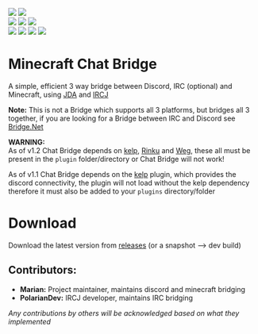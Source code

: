 [![](https://img.shields.io/badge/Discord-7289DA?style=for-the-badge&logo=discord&logoColor=white)](https://discord.gg/zSWjKVvfNy)
[![](https://img.shields.io/badge/GitHub-100000?style=for-the-badge&logo=github&logoColor=white)](https://github.com/CraftTogether) <BR>
![](https://img.shields.io/badge/Maintained%3F-yes-green.svg)
[![](https://img.shields.io/github/v/release/CraftTogether/chat-bridge?color=brightgreen&label=Stable)](https://github.com/CraftTogether/chat-bridge/releases)
[![](https://img.shields.io/github/v/tag/CraftTogether/chat-bridge?color=brightgreen&label=Beta)](https://github.com/CraftTogether/chat-bridge/tags) <BR>
[![](https://img.shields.io/github/downloads/CraftTogether/chat-bridge/total.svg)](https://github.com/CraftTogether/chat-bridge/releases)
![](https://img.shields.io/github/issues/CraftTogether/chat-bridge.svg)
![](https://img.shields.io/github/issues-pr/CraftTogether/chat-bridge.svg)
![](https://img.shields.io/github/repo-size/CraftTogether/chat-bridge)

# Minecraft Chat Bridge
A simple, efficient 3 way bridge between Discord, IRC (optional) and Minecraft, using 
[JDA](https://github.com/DV8FromTheWorld/JDA) and [IRCJ](https://gitlab.com/PolarianDev/ircj) <BR>

**Note:** This is not a Bridge which supports all 3 platforms, but bridges all 3 together, if you
are looking for a Bridge between IRC and Discord see [Bridge.Net](https://gitlab.com/PolarianDev/bridge.net)

**WARNING:** <BR>
As of v1.2 Chat Bridge depends on [kelp](https://github.com/CraftTogether/Kelp), [Rinku](https://github.com/CraftTogether/Rinku) and [Weg](https://github.com/CraftTogether/weg), these all must be present in the `plugin` folder/directory or Chat Bridge will not work! 

As of v1.1 Chat Bridge depends on the [kelp](https://github.com/CraftTogether/Kelp) plugin, which provides the discord connectivity, the plugin will not load without the kelp dependency therefore it must also be added to your `plugins` directory/folder

# Download
Download the latest version from [releases](https://github.com/CraftTogether/chat-bridge/releases) (or a snapshot --> dev build)

## Contributors:
- **Marian:** Project maintainer, maintains discord and minecraft bridging
- **PolarianDev:** IRCJ developer, maintains IRC bridging

*Any contributions by others will be acknowledged based on what they implemented*
